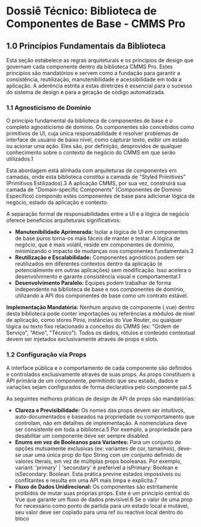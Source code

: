 # Dossiê Técnico: Biblioteca de Componentes de Base - CMMS Pro

## 1.0 Princípios Fundamentais da Biblioteca

Esta seção estabelece as regras arquiteturais e os princípios de design que governam cada componente dentro da biblioteca CMMS Pro. Estes princípios são mandatórios e servem como a fundação para garantir a consistência, reutilização, manutenibilidade e acessibilidade em toda a aplicação. A aderência estrita a estas diretrizes é essencial para o sucesso do sistema de design e para a geração de código automatizada.

### 1.1 Agnosticismo de Domínio

O princípio fundamental da biblioteca de componentes de base é o completo agnosticismo de domínio. Os componentes são concebidos como primitivos de UI, cuja única responsabilidade é resolver problemas de interface de usuário de baixo nível, como capturar texto, exibir um estado ou acionar uma ação. Eles são, por definição, desprovidos de qualquer conhecimento sobre o contexto de negócio do CMMS em que serão utilizados.1

Esta abordagem está alinhada com arquiteturas de componentes em camadas, onde esta biblioteca constitui a camada de "Styled Primitives" (Primitivos Estilizados).3 A aplicação CMMS, por sua vez, construirá sua camada de "Domain-specific Components" (Componentes de Domínio Específico) compondo estes componentes de base para adicionar lógica de negócio, estado da aplicação e contexto.

A separação formal de responsabilidades entre a UI e a lógica de negócio oferece benefícios arquiteturais significativos:

*   **Manutenibilidade Aprimorada:** Isolar a lógica de UI em componentes de base puros torna-os mais fáceis de manter e testar. A lógica de negócio, que é mais volátil, reside em componentes de domínio, minimizando o impacto de mudanças nos componentes fundamentais.3
*   **Reutilização e Escalabilidade:** Componentes agnósticos podem ser reutilizados em diferentes contextos dentro da aplicação (e potencialmente em outras aplicações) sem modificação. Isso acelera o desenvolvimento e garante consistência visual e comportamental.1
*   **Desenvolvimento Paralelo:** Equipes podem trabalhar de forma independente na biblioteca de base e nos componentes de domínio, utilizando a API dos componentes de base como um contrato estável.

**Implementação Mandatória:** Nenhum arquivo de componente (.vue) dentro desta biblioteca pode conter importações ou referências a módulos de nível de aplicação, como stores Pinia, instâncias do Vue Router, ou qualquer lógica ou texto fixo relacionado a conceitos do CMMS (ex: "Ordem de Serviço", "Ativo", "Técnico"). Todos os dados, rótulos e conteúdo contextual devem ser injetados exclusivamente através de props e slots.

### 1.2 Configuração via Props

A interface pública e o comportamento de cada componente são definidos e controlados exclusivamente através de suas props. As props constituem a API primária de um componente, permitindo que seu estado, dados e variações sejam configurados de forma declarativa pelo componente pai.5

As seguintes melhores práticas de design de API de props são mandatórias:

*   **Clareza e Previsibilidade:** Os nomes das props devem ser intuitivos, auto-documentados e baseados na propriedade ou comportamento que controlam, não em detalhes de implementação. A nomenclatura deve ser consistente em toda a biblioteca.5 Por exemplo, a propriedade para desabilitar um componente deve ser sempre disabled.
*   **Enums em vez de Booleanos para Variantes:** Para um conjunto de opções mutuamente exclusivas (ex: variantes de cor, tamanhos), deve-se usar uma única prop do tipo String com um conjunto definido de valores literais, em vez de múltiplas props booleanas. Por exemplo, variant: 'primary' | 'secondary' é preferível a isPrimary: Boolean e isSecondary: Boolean. Esta prática previne estados impossíveis ou conflitantes e resulta em uma API mais limpa e explícita.7
*   **Fluxo de Dados Unidirecional:** Os componentes são estritamente proibidos de mutar suas próprias props. Este é um princípio central do Vue que garante um fluxo de dados previsível.6 Se o valor de uma prop for necessário como ponto de partida para um estado local e mutável, seu valor deve ser copiado para uma ref ou reactive local dentro do bloco <script setup>. Para transformar o valor de uma prop para exibição, uma computed property deve ser utilizada.
*   **Validação de Props:** Todas as props devem ter tipos explícitos (String, Number, Boolean, Array, Object). Para props que aceitam um conjunto restrito de valores de string, um validator deve ser implementado para reforçar o contrato. Valores default devem ser fornecidos para todas as props não obrigatórias.

A criação de uma API de props rigorosa e bem projetada é fundamental para uma boa experiência do desenvolvedor e essencial para a precisão da IA de geração de código. Ao impor padrões como o uso de enums, o espaço de estados de um componente torna-se explícito e finito, permitindo que a IA mapeie deterministicamente os valores das props para modificadores BEM e atributos ARIA.

### 1.3 Customização via Slots

Enquanto as props configuram o comportamento e os dados de um componente, os slots são o mecanismo designado para a injeção de conteúdo e estrutura customizados. Este padrão permite que os componentes de base permaneçam estruturalmente simples e agnósticos em relação ao seu conteúdo, capacitando os desenvolvedores da aplicação a criar composições complexas e específicas do domínio.8

Os seguintes tipos de slots serão utilizados com propósitos específicos:

*   **Slot Padrão (<slot />):** Reservado para a área de conteúdo principal e mais comum de um componente. Exemplos incluem o texto dentro de um BaseButton ou a mensagem principal de um BaseAlert.
*   **Slots Nomeados (<slot name="..." />):** Utilizados para pontos de extensão específicos e predefinidos no template de um componente. Eles fornecem "ganchos" composicionais sem quebrar o layout principal do componente. Exemplos: header e footer em um BaseCard; icon para injetar um ícone customizado em um BaseButton.9
*   **Slots com Escopo (<slot :data="childData" />):** Este é o padrão arquitetural chave para componentes orientados a dados, como BaseTable e BaseList. O componente de base gerencia a iteração sobre os dados e a lógica de apresentação (ex: ordenação, paginação), mas delega a renderização final de cada item de volta ao componente pai, passando os dados do item através do escopo do slot. Isso permite que o pai injete componentes de domínio e renderize os dados de uma maneira específica ao contexto da aplicação.8

A combinação estratégica de slots nomeados e com escopo é o que permite que componentes complexos, como BaseTable, permaneçam verdadeiramente agnósticos. A responsabilidade do BaseTable termina na renderização da estrutura da tabela e no gerenciamento dos dados; a responsabilidade de renderizar o conteúdo de cada célula (<td>) é totalmente delegada ao consumidor.

### 1.4 Estilização com Design Tokens e BEM

A estilização dos componentes é completamente desacoplada de sua lógica e estrutura. Os componentes são responsáveis apenas por renderizar a estrutura DOM correta e aplicar classes CSS semânticas. Todas as propriedades visuais (cores, espaçamentos, tipografia, etc.) são controladas externamente através de Variáveis CSS, também conhecidas como Design Tokens.11

*   **Variáveis CSS (Design Tokens):** Cada valor de propriedade CSS que pertence ao tema visual (color, background-color, font-size, padding, border-radius, etc.) DEVE ser definido usando uma variável CSS com um nome semântico (ex: background-color: var(--color-background-button-primary);). Nenhum valor de estilo "mágico" (ex: #FFFFFF, 16px) é permitido dentro dos estilos escopados do componente.
*   **Metodologia BEM (Block\_\_Element--Modifier):** A convenção de nomenclatura BEM é mandatória para todas as classes CSS. Isso garante uma estrutura de classes plana, de baixa especificidade e livre de conflitos, ideal para um sistema de componentes.11
    *   **Block:** O elemento raiz do componente. A classe deve ser em kebab-case e prefixada com base- (ex: .base-card).
    *   **Element:** Uma parte constituinte de um bloco. A classe é formada pelo nome do bloco, dois underscores e o nome do elemento (ex: .base-card\_\_header).
    *   **Modifier:** Uma variante ou estado de um bloco ou elemento, derivada diretamente de uma prop. A classe é formada pelo nome do bloco ou elemento, dois hifens e o nome do modificador (ex: .base-button--variant-primary, .base-button--disabled).
*   **Estilos Escopados (<style scoped>):** O uso do atributo scoped na tag <style> dos Single File Components (SFCs) do Vue é obrigatório para encapsular os estilos e prevenir vazamentos que poderiam afetar outros componentes.

A sinergia entre BEM e Variáveis CSS cria um sistema de estilização robusto e temático. O BEM fornece os "ganchos" estruturais e semânticos, enquanto as Variáveis CSS funcionam como a API para o tema. Isso significa que a identidade visual completa da aplicação CMMS pode ser alterada fornecendo um conjunto diferente de valores de tokens, sem modificar a biblioteca de componentes.

### 1.5 Acessibilidade (A11y) como Requisito

A acessibilidade não é opcional; é um requisito fundamental para cada componente. Todos os componentes devem ser implementados em conformidade com os padrões relevantes do WAI-ARIA Authoring Practices Guide (APG), garantindo que sejam perceptíveis, operáveis e compreensíveis para todos os usuários, incluindo aqueles que dependem de tecnologias assistivas.14

Os seguintes pontos de verificação são mandatórios:

*   **HTML Semântico:** Utilizar elementos HTML nativos (<button>, <input>, <label>, <nav>) sempre que sua semântica corresponder à função do componente. ARIA deve ser usada para aprimorar a semântica nativa ou para criar widgets não disponíveis em HTML, não para substituí-la.15
*   **Atributos ARIA (Roles, States, and Properties):** A especificação de cada componente definirá explicitamente o padrão ARIA que ele deve seguir. Isso inclui a aplicação dos roles corretos (ex: role="dialog"), estados (ex: aria-expanded, aria-checked, aria-disabled) e propriedades (ex: aria-labelledby, aria-controls, aria-modal).
*   **Nomenclatura Acessível:** Todos os elementos interativos devem ter um nome acessível. Para campos de formulário, isso é alcançado associando um <label> através dos atributos for e id. Para controles não textuais, como botões de ícone, um aria-label deve ser fornecido.
*   **Navegação por Teclado:** Toda a funcionalidade deve ser operável via teclado. Isso inclui a navegação padrão com Tab / Shift+Tab e interações específicas de widgets definidas pelos padrões ARIA, como navegação com setas em BaseRadioGroup e BaseTabs.17
*   **Gerenciamento de Foco:** O gerenciamento de foco deve ser lógico e previsível. Os estados de foco devem ser sempre visualmente aparentes. Componentes modais (BaseModal) devem aprisionar o foco do teclado em seu interior até serem fechados.19 Ao dispensar um componente, o foco deve retornar de forma inteligente ao elemento que o acionou.

Ao vincular formalmente a especificação de cada componente a um padrão WAI-ARIA específico, transformamos um requisito abstrato ("ser acessível") em um conjunto concreto e verificável de regras de implementação, eliminando ambiguidades para a IA geradora de código.

### 1.6 Emissão de Eventos

A comunicação de um componente filho para seu pai deve ocorrer exclusivamente através da emissão de eventos, declarados explicitamente com a macro defineEmits. Isso cria um contrato claro para toda a comunicação de saída.

*   **Convenção de Nomenclatura:** Os nomes dos eventos devem ser declarados em camelCase no array defineEmits (ex: update:modelValue) e escutados usando kebab-case no template do pai (ex: @update:model-value).
*   **Suporte a v-model:** Para fornecer uma interface v-model padrão, que é obrigatória para todos os componentes de entrada de dados, o componente DEVE:
    1.  Aceitar uma prop chamada modelValue.
    2.  Emitir um evento chamado update:modelValue, com o novo valor como payload, sempre que uma interação do usuário deva alterar o estado vinculado.
*   **Payloads de Eventos:** Os payloads devem ser limpos e previsíveis. Em vez de emitir o objeto de evento DOM bruto, o componente deve emitir o valor primitivo ou o objeto de dados relevante (ex: em uma mudança do BaseSelect, emitir o value selecionado, não o evento de clique).

A padronização da implementação do v-model em todos os componentes de formulário é crucial para criar uma biblioteca coesa e intuitiva, que se integra perfeitamente ao ecossistema Vue e simplifica o desenvolvimento de formulários na aplicação.

## 2.0 Inventário Completo de Componentes de Base

Esta seção detalha a especificação técnica completa para cada componente da biblioteca de base, organizada por categoria funcional. Cada especificação serve como um blueprint preciso para a geração de código automatizada.

### 2.1 Categoria: Formulários (Entrada de Dados)

#### Componente: BaseInput.vue

**Descrição:** Um componente de entrada de texto fundamental que encapsula um elemento <input> nativo. É a base para capturar dados de texto, senhas, e-mails, entre outros, de forma controlada e acessível.

**Props:**

| Nome da Prop | Tipo | Padrão | Descrição |
| --- | --- | --- | --- |
| modelValue | String, Number | '' | O valor do campo de entrada. Usado para v-model. |
| type | String | 'text' | O tipo do elemento <input> nativo. Aceita: 'text', 'password', 'email', 'number', 'tel', 'url'. |
| label | String | '' | O texto do rótulo associado ao campo. Essencial para acessibilidade. |
| placeholder | String | '' | Texto de ajuda exibido no campo quando ele está vazio. |
| disabled | Boolean | false | Se true, desabilita o campo para interação. |
| readonly | Boolean | false | Se true, o campo não pode ser editado, mas pode ser focado e seu valor selecionado. |
| status | String | undefined | Define o estado de validação visual. Aceita: 'error', 'warning'. |
| id | String | undefined | ID único para o elemento <input>. Se não fornecido, um ID será gerado automaticamente para associar ao label. |

**Slots:**

| Nome do Slot | Descrição |
| --- | --- |
| prefix | Conteúdo a ser exibido dentro do campo, antes do valor (geralmente um ícone). |
| suffix | Conteúdo a ser exibido dentro do campo, depois do valor (geralmente um ícone). |

**Emits:**

| Nome do Evento | Payload | Descrição |
| --- | --- | --- |
| update:modelValue | String | Number | Emitido a cada alteração no valor do campo para suportar v-model. |
| change | Event | Emitido quando o valor do campo é alterado e o campo perde o foco. |
| blur | FocusEvent | Emitido quando o campo perde o foco. |
| focus | FocusEvent | Emitido quando o campo ganha foco. |

Acessibilidade:

Este componente DEVE seguir o padrão WAI-ARIA para Textbox.20

*   O elemento <label> deve ser associado ao <input> através dos atributos for e id.
*   O atributo aria-required="true" deve ser aplicado se a prop required (a ser adicionada em um contexto de formulário) for verdadeira.
*   O atributo aria-invalid="true" deve ser aplicado quando a prop status for 'error'.
*   O atributo aria-disabled="true" deve ser aplicado quando a prop disabled for true.

**Exemplo de Uso:**

HTML

<BaseInput  
v-model="form.name"  
label="Nome Completo"  
placeholder="Digite seu nome"  
type="text"  
status="error"  
\>  
<template #prefix>  
<IconUser />  
</template>  
</BaseInput>  

#### Componente: BaseTextarea.vue

**Descrição:** Um componente para entrada de texto de múltiplas linhas, encapsulando o elemento <textarea> nativo. Ideal para campos de descrição, comentários ou qualquer texto longo.

**Props:**

| Nome da Prop | Tipo | Padrão | Descrição |
| --- | --- | --- | --- |
| modelValue | String | '' | O valor do campo de texto. Usado para v-model. |
| label | String | '' | O texto do rótulo associado ao campo. |
| placeholder | String | '' | Texto de ajuda exibido no campo quando ele está vazio. |
| disabled | Boolean | false | Se true, desabilita o campo para interação. |
| readonly | Boolean | false | Se true, o campo não pode ser editado. |
| status | String | undefined | Define o estado de validação visual. Aceita: 'error', 'warning'. |
| rows | Number | 3 | O número de linhas visíveis do campo de texto. |
| autoResize | Boolean | false | Se true, o campo de texto se ajustará verticalmente ao conteúdo. |
| id | String | undefined | ID único para o elemento <textarea>. Se não fornecido, um ID será gerado. |

**Slots:**

| Nome do Slot | Descrição |
| --- | --- |
| (nenhum) | Este componente não possui slots customizáveis. |

**Emits:**

| Nome do Evento | Payload | Descrição |
| --- | --- | --- |
| update:modelValue | String | Emitido a cada alteração no valor do campo para suportar v-model. |

Acessibilidade:

Semelhante ao BaseInput, mas com a adição obrigatória do atributo aria-multiline="true" no elemento <textarea>.20

*   O elemento <label> deve ser associado ao <textarea> através dos atributos for e id.
*   aria-invalid="true" deve ser aplicado quando status for 'error'.
*   aria-disabled="true" deve ser aplicado quando disabled for true.

**Exemplo de Uso:**

HTML

<BaseTextarea  
v-model="form.description"  
label="Descrição da Tarefa"  
placeholder="Detalhe os passos necessários..."  
:rows="5"  
auto-resize  
/>  

#### Componente: BaseSelect.vue

**Descrição:** Um componente de seleção que permite ao usuário escolher uma ou mais opções de uma lista. Encapsula a complexidade de um dropdown customizado, garantindo acessibilidade e uma API simples.

**Props:**

| Nome da Prop | Tipo | Padrão | Descrição |
| --- | --- | --- | --- |
| modelValue | String, Number, Array | undefined | O valor(es) selecionado(s). Usado para v-model. O tipo depende do modo. |
| options | Array | `` | Array de objetos para popular as opções. Cada objeto deve ter label (String) e value (String | Number), e opcionalmente disabled (Boolean). |
| label | String | '' | O texto do rótulo associado ao seletor. |
| placeholder | String | 'Selecione uma opção' | Texto exibido quando nenhum valor está selecionado. |
| disabled | Boolean | false | Se true, desabilita o seletor. |
| mode | String | 'single' | Modo de seleção. Aceita: 'single', 'multiple'. |
| loading | Boolean | false | Se true, exibe um indicador de carregamento, útil para buscas assíncronas. |
| id | String | undefined | ID único para o componente. Se não fornecido, um ID será gerado. |

**Slots:**

| Nome do Slot | Descrição |
| --- | --- |
| option | Slot com escopo para customizar a renderização de cada item da lista. Recebe { option, index } como propriedades. |

**Emits:**

| Nome do Evento | Payload | Descrição |
| --- | --- | --- |
| update:modelValue | String | Number | Array | Emitido quando o valor selecionado muda, para suportar v-model. |

Acessibilidade:

Este componente DEVE seguir o padrão WAI-ARIA Combobox.22

*   O elemento gatilho deve ter role="combobox", aria-haspopup="listbox" e aria-expanded (dinâmico).
*   A lista de opções deve ter role="listbox".
*   Cada opção deve ter role="option" e aria-selected (dinâmico).
*   Deve haver uma associação entre o gatilho e a lista via aria-controls.
*   A navegação por teclado (setas para cima/baixo, Enter para selecionar, Esc para fechar) é mandatória.

**Exemplo de Uso:**

HTML

<BaseSelect  
v-model="form.technicianId"  
label="Técnico Responsável"  
:options=""  
placeholder="Atribuir a..."  
/>  

#### Componente: BaseCheckbox.vue

**Descrição:** Um controle que permite ao usuário selecionar um ou mais itens. Pode representar um valor booleano ou um item dentro de um grupo de seleções.

**Props:**

| Nome da Prop | Tipo | Padrão | Descrição |
| --- | --- | --- | --- |
| modelValue | Boolean, Array | false | O estado do checkbox. Usado com v-model. Se usado em grupo, o modelValue deve ser um Array. |
| label | String | '' | O texto do rótulo exibido ao lado do checkbox. |
| value | String, Number | undefined | O valor associado a este checkbox, necessário quando usado em um grupo. |
| disabled | Boolean | false | Se true, desabilita o checkbox. |
| indeterminate | Boolean | false | Define o estado visual como indeterminado (nem marcado, nem desmarcado). O modelValue não é afetado. |
| id | String | undefined | ID único para o elemento <input>. Se não fornecido, um ID será gerado. |

**Slots:**

| Nome do Slot | Descrição |
| --- | --- |
| default | Permite injetar conteúdo complexo no lugar do label da prop. |

**Emits:**

| Nome do Evento | Payload | Descrição |
| --- | --- | --- |
| update:modelValue | Boolean | Array | Emitido quando o estado do checkbox muda, para suportar v-model. |

Acessibilidade:

Este componente DEVE seguir o padrão WAI-ARIA Checkbox.24

*   O elemento interativo deve ter role="checkbox".
*   O estado deve ser comunicado via aria-checked. Para o estado indeterminado, aria-checked="mixed" deve ser usado.
*   O rótulo deve ser associado ao controle.
*   A tecla Espaço deve alternar o estado de seleção.

**Exemplo de Uso:**

HTML

<BaseCheckbox v-model="form.notifications" label="Receber notificações por e-mail" />  
  
<BaseCheckbox :indeterminate="isIndeterminate" v-model="checkAll" label="Selecionar Todos" />  

#### Componente: BaseRadioGroup.vue

**Descrição:** Um componente para agrupar múltiplos botões de rádio, permitindo que o usuário selecione apenas uma opção de um conjunto.

**Props:**

| Nome da Prop | Tipo | Padrão | Descrição |
| --- | --- | --- | --- |
| modelValue | String, Number | undefined | O valor da opção selecionada. Usado com v-model. |
| options | Array | `` | Array de objetos para gerar os botões de rádio. Cada objeto deve ter label e value. |
| label | String | '' | Um rótulo para todo o grupo de rádio, importante para acessibilidade. |
| name | String | (gerado) | O atributo name compartilhado por todos os inputs de rádio no grupo. |
| disabled | Boolean | false | Se true, desabilita todos os botões de rádio no grupo. |
| orientation | String | 'vertical' | A orientação do layout do grupo. Aceita: 'vertical', 'horizontal'. |

**Slots:**

| Nome do Slot | Descrição |
| --- | --- |
| default | Permite a inserção manual de componentes BaseRadio individuais em vez de usar a prop options. |

**Emits:**

| Nome do Evento | Payload | Descrição |
| --- | --- | --- |
| update:modelValue | String | Number | Emitido quando a seleção muda, para suportar v-model. |

Acessibilidade:

Este componente DEVE seguir o padrão WAI-ARIA Radio Group.17

*   O elemento container do grupo deve ter role="radiogroup".
*   O grupo deve ter um rótulo acessível via aria-labelledby, referenciando o elemento que contém a prop label.
*   Cada opção de rádio deve ter role="radio".
*   A navegação entre as opções com as teclas de seta (cima/baixo, esquerda/direita) é mandatória e deve atualizar a seleção.

**Exemplo de Uso:**

HTML

<BaseRadioGroup  
v-model="form.priority"  
label="Prioridade"  
:options=""  
orientation="horizontal"  
/>  

#### Componente: BaseButton.vue

**Descrição:** Um componente de botão para acionar ações. Oferece múltiplas variantes visuais e estados, mantendo a consistência em toda a aplicação.

**Props:**

| Nome da Prop | Tipo | Padrão | Descrição |
| --- | --- | --- | --- |
| variant | String | 'secondary' | Define o estilo visual e semântico. Aceita: 'primary', 'secondary', 'danger', 'text', 'link'. |
| size | String | 'medium' | Define o tamanho do botão. Aceita: 'small', 'medium', 'large'. |
| shape | String | 'default' | Define a forma do botão. Aceita: 'default' (retangular), 'round' (bordas arredondadas), 'circle' (para botões de ícone). |
| disabled | Boolean | false | Se true, desabilita o botão. |
| loading | Boolean | false | Se true, exibe um ícone de carregamento e desabilita o botão. |
| htmlType | String | 'button' | O atributo type do elemento <button> nativo. Aceita: 'button', 'submit', 'reset'. |

**Slots:**

| Nome do Slot | Descrição |
| --- | --- |
| default | O conteúdo principal do botão, geralmente o texto do rótulo. |
| icon | Um slot opcional para adicionar um ícone ao lado do texto. |

**Emits:**

| Nome do Evento | Payload | Descrição |
| --- | --- | --- |
| click | MouseEvent | Emitido quando o botão é clicado. |

Acessibilidade:

Este componente DEVE seguir o padrão WAI-ARIA Button.27

*   Deve renderizar um elemento <button> nativo.
*   Quando disabled for true, o atributo disabled nativo e aria-disabled="true" devem ser aplicados.
*   Se for um botão de ícone sem texto, um aria-label deve ser fornecido programaticamente para descrever a ação.
*   Para botões de alternância (toggle), o atributo aria-pressed deve ser gerenciado.

**Exemplo de Uso:**

HTML

<BaseButton variant="primary" size="large" @click="saveWorkOrder">  
Salvar Ordem de Serviço  
</BaseButton>  
  
<BaseButton variant="danger" shape="circle" :loading="isDeleting" aria-label="Excluir item">  
<template #icon>  
<IconTrash />  
</template>  
</BaseButton>  

#### Componente: BaseFileUpload.vue

**Descrição:** Um componente para lidar com a seleção de arquivos pelo usuário, seja por clique ou arrastando e soltando. Este componente gerencia a lista de arquivos selecionados, mas não realiza o upload.

**Props:**

| Nome da Prop | Tipo | Padrão | Descrição |
| --- | --- | --- | --- |
| fileList | Array | `` | Uma lista de objetos de arquivo para exibição (controlado). |
| accept | String | '' | String que define os tipos de arquivo que o controle pode aceitar (ex: 'image/png, image/jpeg'). |
| multiple | Boolean | false | Se true, permite a seleção de múltiplos arquivos. |
| disabled | Boolean | false | Se true, desabilita a funcionalidade de upload. |

**Slots:**

| Nome do Slot | Descrição |
| --- | --- |
| default | O conteúdo que serve como gatilho para a seleção de arquivos (ex: um botão ou uma área de dropzone). |

**Emits:**

| Nome do Evento | Payload | Descrição |
| --- | --- | --- |
| update:fileList | Array | Emitido quando a lista de arquivos é alterada (arquivos adicionados ou removidos). |

**Acessibilidade:**

*   O componente deve conter um <input type="file"> oculto.
*   O elemento no slot default deve acionar o clique no input de arquivo.
*   Se o gatilho for um botão, ele deve ser um <button> real.
*   A área de dropzone deve fornecer feedback visual e textual claro.

**Exemplo de Uso:**

HTML

<BaseFileUpload v-model:fileList="attachments" multiple accept="application/pdf">  
<div class="dropzone">  
<p>Arraste e solte os arquivos aqui, ou clique para selecionar.</p>  
</div>  
</BaseFileUpload>  

### 2.2 Categoria: Feedback e Exibição

#### Componente: BaseBadge.vue

**Descrição:** Um pequeno contador ou ponto, geralmente posicionado no canto de outro elemento, para notificar o usuário sobre algo (ex: número de mensagens não lidas).

**Props:**

| Nome da Prop | Tipo | Padrão | Descrição |
| --- | --- | --- | --- |
| count | Number | 0 | O número a ser exibido no badge. |
| showZero | Boolean | false | Se true, exibe o badge mesmo quando count é 0. |
| dot | Boolean | false | Se true, exibe um pequeno ponto em vez de um número. |
| overflowCount | Number | 99 | O número máximo a ser exibido. Acima disso, mostrará overflowCount+. |
| status | String | undefined | Transforma o badge em um ponto de status. Aceita: 'success', 'processing', 'default', 'error', 'warning'. |
| color | String | undefined | Define uma cor customizada para o badge (usando um token de cor CSS). |
| offset | Array | `` | Deslocamento do badge em [x, y] pixels em relação à sua posição padrão. |

**Slots:**

| Nome do Slot | Descrição |
| --- | --- |
| default | O elemento ao qual o badge será anexado. |

**Emits:**

| Nome do Evento | Payload | Descrição |
| --- | --- | --- |
| (nenhum) | void | Este componente não emite eventos. |

**Acessibilidade:**

*   O conteúdo do badge (o número ou status) deve ser acessível para leitores de tela. Se o badge estiver descrevendo o estado de um controle (ex: "3 notificações não lidas"), o controle deve ter um nome acessível que inclua essa informação, possivelmente via aria-describedby.

**Exemplo de Uso:**

HTML

<BaseBadge :count="unreadMessages" :overflow-count="9">  
<BaseAvatar shape="square" />  
</BaseBadge>  
  
<BaseBadge status="success" /> Disponível  

#### Componente: BaseAlert.vue

**Descrição:** Um componente para exibir mensagens de feedback importantes e contextuais para o usuário, como sucesso, erro, aviso ou informação.

**Props:**

| Nome da Prop | Tipo | Padrão | Descrição |
| --- | --- | --- | --- |
| variant | String | 'info' | Define o estilo visual e semântico. Aceita: 'info', 'success', 'warning', 'danger'. |
| title | String | '' | Título opcional em negrito exibido acima da mensagem. |
| dismissible | Boolean | false | Se true, exibe um botão 'X' para fechar o alerta. |
| showIcon | Boolean | false | Se true, exibe um ícone padrão correspondente à variante. |

**Slots:**

| Nome do Slot | Descrição |
| --- | --- |
| default | O conteúdo principal (texto) do alerta. |
| icon | Um slot opcional para substituir o ícone padrão por um customizado. |

**Emits:**

| Nome do Evento | Payload | Descrição |
| --- | --- | --- |
| dismiss | void | Emitido quando o usuário clica no botão de fechar (se dismissible for true). |

Acessibilidade:

Este componente DEVE seguir o padrão WAI-ARIA Alert.28

*   O elemento raiz deve ter role="alert". Isso fará com que os leitores de tela anunciem o conteúdo do alerta assim que ele aparecer, sem mover o foco.
*   O botão de fechar deve ser um <button> com um aria-label claro, como "Fechar alerta".

**Exemplo de Uso:**

HTML

<BaseAlert variant="success" title="Sucesso!" dismissible @dismiss="handleClose">  
Sua Ordem de Serviço foi criada com sucesso.  
</BaseAlert>  

#### Componente: BaseSpinner.vue

**Descrição:** Um indicador animado usado para informar ao usuário que uma operação está em andamento.

**Props:**

| Nome da Prop | Tipo | Padrão | Descrição |
| --- | --- | --- | --- |
| size | String | 'medium' | Define o tamanho do spinner. Aceita: 'small', 'medium', 'large'. |
| label | String | 'Carregando...' | Texto acessível para leitores de tela. Não é visível. |

**Slots:**

| Nome do Slot | Descrição |
| --- | --- |
| (nenhum) | Este componente não possui slots. |

**Emits:**

| Nome do Evento | Payload | Descrição |
| --- | --- | --- |
| (nenhum) | void | Este componente não emite eventos. |

**Acessibilidade:**

*   O elemento raiz deve ter role="status" para indicar que é uma região viva que informa o status de uma tarefa.
*   Deve conter um elemento visualmente oculto com o texto da prop label para que os leitores de tela possam anunciar o propósito do spinner.

**Exemplo de Uso:**

HTML

<div v-if="isLoading">  
<BaseSpinner size="large" label="Carregando dados da ordem de serviço..." />  
</div>  

#### Componente: BaseTooltip.vue

**Descrição:** Um pequeno pop-up que exibe informações quando o usuário passa o mouse ou foca em um elemento.

**Props:**

| Nome da Prop | Tipo | Padrão | Descrição |
| --- | --- | --- | --- |
| content | String | '' | O texto a ser exibido dentro do tooltip. |
| placement | String | 'top' | A posição do tooltip em relação ao elemento gatilho. Aceita: 'top', 'bottom', 'left', 'right'. |
| trigger | String | 'hover' | A ação que aciona o tooltip. Aceita: 'hover', 'focus', 'click'. |

**Slots:**

| Nome do Slot | Descrição |
| --- | --- |
| default | O elemento que, ao ser interagido, acionará o tooltip. |
| content | Permite injetar conteúdo HTML complexo no tooltip, em vez de usar a prop content. |

**Emits:**

| Nome do Evento | Payload | Descrição |
| --- | --- | --- |
| (nenhum) | void | Este componente não emite eventos. |

Acessibilidade:

Este componente DEVE seguir o padrão WAI-ARIA Tooltip.30

*   O elemento tooltip deve ter role="tooltip" e ser oculto por padrão.
*   O elemento gatilho deve ter aria-describedby apontando para o ID do elemento tooltip.
*   O tooltip não deve ser focável. A interação por teclado ocorre focando o elemento gatilho.

**Exemplo de Uso:**

HTML

<BaseTooltip content="Excluir Ordem de Serviço">  
<BaseButton variant="danger" shape="circle" aria-label="Excluir">  
<template #icon><IconTrash /></template>  
</BaseButton>  
</BaseTooltip>  

#### Componente: BaseAvatar.vue

**Descrição:** Usado para representar um usuário ou objeto, suportando imagens, ícones ou iniciais de texto.

**Props:**

| Nome da Prop | Tipo | Padrão | Descrição |
| --- | --- | --- | --- |
| src | String | '' | O URL da imagem a ser exibida. |
| alt | String | '' | Texto alternativo para a imagem, essencial para acessibilidade. |
| shape | String | 'circle' | A forma do avatar. Aceita: 'circle', 'square'. |
| size | String | 'medium' | O tamanho do avatar. Aceita: 'small', 'medium', 'large'. |
| name | String | '' | Nome do usuário. Usado para gerar iniciais como fallback se src falhar ou não for fornecido. |

**Slots:**

| Nome do Slot | Descrição |
| --- | --- |
| default | Permite customizar o conteúdo de fallback (ex: iniciais). |
| icon | Permite fornecer um ícone como conteúdo do avatar. |

**Emits:**

| Nome do Evento | Payload | Descrição |
| --- | --- | --- |
| (nenhum) | void | Este componente não emite eventos. |

**Acessibilidade:**

*   Se src for fornecido, o elemento <img> deve ter um alt text significativo. Se o avatar for puramente decorativo, alt="". Se representar um usuário, alt deve ser o nome do usuário.
*   Se for um avatar de texto (iniciais), o conteúdo textual deve ser envolvido por um aria-label no elemento raiz com o nome completo para fornecer contexto.

**Exemplo de Uso:**

HTML

<BaseAvatar src="/path/to/user.jpg" alt="Foto de João Silva" size="large" />  
  
<BaseAvatar name="Carlos Pereira" size="small" />  

#### Componente: BaseProgress.vue

**Descrição:** Exibe o progresso de uma operação, seja em formato de linha ou círculo.

**Props:**

| Nome da Prop | Tipo | Padrão | Descrição |
| --- | --- | --- | --- |
| percent | Number | 0 | A porcentagem de conclusão (0 a 100). |
| type | String | 'line' | O tipo de barra de progresso. Aceita: 'line', 'circle'. |
| status | String | 'normal' | O estado da barra de progresso. Aceita: 'normal', 'success', 'exception'. |
| showInfo | Boolean | true | Se true, exibe o texto com a porcentagem. |
| strokeColor | String | undefined | Cor customizada para a barra de progresso (usar um token CSS). |

**Slots:**

| Nome do Slot | Descrição |
| --- | --- |
| default | Permite customizar o texto exibido dentro ou ao lado da barra de progresso. Recebe { percent } no escopo. |

**Emits:**

| Nome do Evento | Payload | Descrição |
| --- | --- | --- |
| (nenhum) | void | Este componente não emite eventos. |

Acessibilidade:

Este componente DEVE seguir o padrão WAI-ARIA Progressbar.32

*   O elemento raiz deve ter role="progressbar".
*   Deve ter os atributos aria-valuenow (valor atual), aria-valuemin="0" e aria-valuemax="100".
*   Deve ter um rótulo acessível via aria-label ou aria-labelledby.

**Exemplo de Uso:**

HTML

<BaseProgress :percent="75" />  
  
<BaseProgress type="circle" :percent="50" status="exception" />  

### 2.3 Categoria: Layout e Estrutura

#### Componente: BaseCard.vue

**Descrição:** Um container de conteúdo flexível com seções opcionais para cabeçalho, rodapé e ações. Usado para agrupar informações relacionadas em um bloco visualmente distinto.

**Props:**

| Nome da Prop | Tipo | Padrão | Descrição |
| --- | --- | --- | --- |
| title | String | '' | O título exibido no cabeçalho do card. |
| bordered | Boolean | true | Se true, exibe uma borda ao redor do card. |
| hoverable | Boolean | false | Se true, aplica um efeito de elevação ao passar o mouse. |

**Slots:**

| Nome do Slot | Descrição |
| --- | --- |
| default | O conteúdo principal (corpo) do card. |
| cover | Uma área para exibir uma imagem ou mídia na parte superior do card. |
| extra | Conteúdo a ser exibido no canto superior direito do cabeçalho (ex: um botão ou link). |
| actions | Uma área no rodapé do card para exibir uma lista de ações. |

**Emits:**

| Nome do Evento | Payload | Descrição |
| --- | --- | --- |
| (nenhum) | void | Este componente não emite eventos. |

**Acessibilidade:**

*   O card em si é um container de layout, geralmente com role="region" se tiver um título (aria-labelledby apontando para o título) para criar um marco de navegação.
*   Todos os elementos interativos dentro do card (nos slots extra ou actions) devem seguir suas próprias diretrizes de acessibilidade.

**Exemplo de Uso:**

HTML

<BaseCard title="Ordem de Serviço #12345" hoverable>  
<template #extra><a href="#">Detalhes</a></template>  
  
<p>Status: Em Andamento</p>  
<p>Técnico: João Silva</p>  
  
<template #actions>  
<BaseButton variant="text">Editar</BaseButton>  
<BaseButton variant="text">Concluir</BaseButton>  
</template>  
</BaseCard>  

#### Componente: BaseModal.vue

**Descrição:** Uma janela de diálogo que aparece sobre o conteúdo da página, desabilitando a interação com o restante da interface até que seja dispensada.

**Props:**

| Nome da Prop | Tipo | Padrão | Descrição |
| --- | --- | --- | --- |
| open | Boolean | false | Controla a visibilidade do modal. Use com v-model:open. |
| title | String | '' | O título exibido no cabeçalho do modal. |
| closable | Boolean | true | Se true, exibe um botão 'X' para fechar o modal. |
| maskClosable | Boolean | true | Se true, permite fechar o modal clicando na máscara de fundo. |
| footer | null | (padrão) | Se null, o rodapé padrão com botões OK/Cancelar não será renderizado. |

**Slots:**

| Nome do Slot | Descrição |
| --- | --- |
| default | O conteúdo principal (corpo) do modal. |
| header | Permite customizar completamente o cabeçalho, substituindo a prop title. |
| footer | Permite customizar completamente o rodapé, substituindo os botões padrão. |

**Emits:**

| Nome do Evento | Payload | Descrição |
| --- | --- | --- |
| update:open | Boolean | Emitido para atualizar o estado de visibilidade, suportando v-model:open. |
| ok | void | Emitido quando o botão 'OK' padrão é clicado. |
| cancel | void | Emitido quando o modal é fechado (via botão 'Cancelar', 'X', tecla Esc ou clique na máscara). |

Acessibilidade:

Este componente DEVE seguir o padrão WAI-ARIA Dialog (Modal).19

*   O elemento raiz do modal deve ter role="dialog" e aria-modal="true".
*   O modal deve ter um nome acessível via aria-labelledby, referenciando o ID do elemento do título.
*   O foco do teclado DEVE ser aprisionado dentro do modal enquanto ele estiver aberto.
*   A tecla Escape DEVE fechar o modal.
*   Ao fechar, o foco DEVE retornar ao elemento que abriu o modal.

**Exemplo de Uso:**

HTML

<BaseButton @click="isModalOpen = true">Abrir Modal</BaseButton>  
  
<BaseModal v-model:open="isModalOpen" title="Confirmar Ação" @ok="confirmAction">  
<p>Você tem certeza que deseja excluir este item?</p>  
  
<template #footer>  
<BaseButton @click="isModalOpen = false">Cancelar</BaseButton>  
<BaseButton variant="danger" @click="confirmAction">Sim, Excluir</BaseButton>  
</template>  
</BaseModal>  

#### Componente: BaseAccordion.vue

**Descrição:** Um componente que organiza o conteúdo em painéis expansíveis/recolhíveis verticalmente. Pode operar em modo padrão (múltiplos painéis abertos) ou modo acordeão (apenas um painel aberto por vez).

**Props:**

| Nome da Prop | Tipo | Padrão | Descrição |
| --- | --- | --- | --- |
| accordion | Boolean | false | Se true, apenas um painel pode ser expandido por vez. |
| defaultActiveKey | String, Array | `` | A(s) chave(s) do(s) painel(s) que devem estar abertos inicialmente. |

**Slots:**

| Nome do Slot | Descrição |
| --- | --- |
| default | Onde os componentes BaseAccordionItem devem ser inseridos. |

**Emits:**

| Nome do Evento | Payload | Descrição |
| --- | --- | --- |
| change | String | Array | Emitido quando o painel ativo muda. O payload é a chave (ou array de chaves) do(s) painel(s) aberto(s). |

Acessibilidade:

Este componente DEVE seguir o padrão WAI-ARIA Accordion.35

*   Cada cabeçalho de item deve ser um <button> dentro de um elemento de título (<h3>, <h4>, etc.).
*   O botão do cabeçalho deve ter aria-expanded (dinâmico) e aria-controls apontando para o ID do painel de conteúdo.
*   O painel de conteúdo deve ter role="region" e aria-labelledby apontando para o ID do botão do cabeçalho.
*   A navegação por teclado entre os cabeçalhos com as setas Cima/Baixo é recomendada.

**Exemplo de Uso:**

HTML

<BaseAccordion accordion>  
<BaseAccordionItem key="1" title="Passo 1: Inspeção Inicial">  
<p>Conteúdo da inspeção inicial...</p>  
</BaseAccordionItem>  
<BaseAccordionItem key="2" title="Passo 2: Manutenção Preventiva">  
<p>Conteúdo da manutenção preventiva...</p>  
</BaseAccordionItem>  
</BaseAccordion>  

_(Nota: A especificação para BaseAccordionItem seria análoga, com props key e title e um slot default para o conteúdo.)_

#### Componente: BaseDivider.vue

**Descrição:** Uma linha horizontal ou vertical usada para separar conteúdo visualmente.

**Props:**

| Nome da Prop | Tipo | Padrão | Descrição |
| --- | --- | --- | --- |
| type | String | 'horizontal' | A direção do divisor. Aceita: 'horizontal', 'vertical'. |
| orientation | String | 'center' | A posição do texto dentro do divisor horizontal. Aceita: 'left', 'center', 'right'. |
| dashed | Boolean | false | Se true, a linha do divisor será tracejada. |
| plain | Boolean | true | Se true, o texto do divisor não terá estilo de título. |

**Slots:**

| Nome do Slot | Descrição |
| --- | --- |
| default | O texto a ser exibido no meio do divisor horizontal. |

**Emits:**

| Nome do Evento | Payload | Descrição |
| --- | --- | --- |
| (nenhum) | void | Este componente não emite eventos. |

**Acessibilidade:**

*   O elemento raiz deve ter role="separator" para comunicar sua função a tecnologias assistivas.37 Se for puramente decorativo, role="presentation" pode ser usado.

**Exemplo de Uso:**

HTML

<p>Conteúdo acima</p>  
<BaseDivider>OU</BaseDivider>  
<p>Conteúdo abaixo</p>  
  
<span>Opção 1</span>  
<BaseDivider type="vertical" />  
<span>Opção 2</span>  

### 2.4 Categoria: Navegação

#### Componente: BaseTabs.vue

**Descrição:** Um componente que permite a navegação entre diferentes seções de conteúdo (painéis) em um mesmo espaço de tela.

**Props:**

| Nome da Prop | Tipo | Padrão | Descrição |
| --- | --- | --- | --- |
| activeKey | String | (primeiro item) | A chave do painel de aba atualmente ativo. Use com v-model:activeKey. |
| items | Array | `` | Array de objetos para definir as abas. Cada objeto deve ter key, label e content (ou usar slots). |
| tabPosition | String | 'top' | A posição das abas. Aceita: 'top', 'bottom', 'left', 'right'. |

**Slots:**

| Nome do Slot | Descrição |
| --- | --- |
| tab-{key} | Slot nomeado dinamicamente para customizar o rótulo de uma aba específica. |
| panel-{key} | Slot nomeado dinamicamente para o conteúdo de um painel de aba específico. |

**Emits:**

| Nome do Evento | Payload | Descrição |
| --- | --- | --- |
| update:activeKey | String | Emitido quando a aba ativa muda, para suportar v-model:activeKey. |

Acessibilidade:

Este componente DEVE seguir o padrão WAI-ARIA Tabs.18

*   O container das abas deve ter role="tablist".
*   Cada aba (botão) deve ter role="tab", aria-selected (dinâmico) e aria-controls apontando para o ID do seu painel.
*   Cada painel de conteúdo deve ter role="tabpanel" e aria-labelledby apontando para o ID da sua aba.
*   A navegação entre as abas com as teclas de seta Esquerda/Direita é mandatória.

**Exemplo de Uso:**

HTML

<BaseTabs  
v-model:activeKey="currentTab"  
:items=""  
\>  
<template #panel-details>  
<p>Conteúdo do painel de detalhes...</p>  
</template>  
<template #panel-history>  
<p>Conteúdo do painel de histórico...</p>  
</template>  
</BaseTabs>  

#### Componente: BaseBreadcrumbs.vue

**Descrição:** Exibe a localização atual do usuário dentro da hierarquia de navegação do site, permitindo o retorno a níveis superiores.

**Props:**

| Nome da Prop | Tipo | Padrão | Descrição |
| --- | --- | --- | --- |
| items | Array | `` | Array de objetos para os links do breadcrumb. Cada objeto deve ter title (String) e opcionalmente href (String). |
| separator | String | '/' | O caractere ou string a ser usado como separador entre os itens. |

**Slots:**

| Nome do Slot | Descrição |
| --- | --- |
| separator | Permite substituir o separador padrão por um ícone ou outro elemento. |
| item | Slot com escopo para customizar a renderização de cada item. Recebe { item, index }. |

**Emits:**

| Nome do Evento | Payload | Descrição |
| --- | --- | --- |
| (nenhum) | void | Este componente não emite eventos. |

**Acessibilidade:**

*   O componente deve ser envolvido por um elemento <nav> com aria-label="breadcrumb".39
*   A estrutura interna deve ser uma lista ordenada (<ol>).
*   Cada item deve ser um <li>.
*   O item da página atual não deve ser um link e deve ter o atributo aria-current="page".39

**Exemplo de Uso:**

HTML

<BaseBreadcrumbs  
:items=""  
/>  

#### Componente: BasePagination.vue

**Descrição:** Um conjunto de controles para navegar entre páginas de uma lista de itens.

**Props:**

| Nome da Prop | Tipo | Padrão | Descrição |
| --- | --- | --- | --- |
| current | Number | 1 | A página atual. Use com v-model:current. |
| total | Number | 0 | O número total de itens. |
| pageSize | Number | 10 | O número de itens por página. |
| showQuickJumper | Boolean | false | Se true, exibe um campo para pular diretamente para uma página. |
| showSizeChanger | Boolean | false | Se true, exibe um seletor para alterar o pageSize. |
| disabled | Boolean | false | Se true, desabilita todos os controles de paginação. |

**Slots:**

| Nome do Slot | Descrição |
| --- | --- |
| (nenhum) | Este componente não possui slots customizáveis. |

**Emits:**

| Nome do Evento | Payload | Descrição |
| --- | --- | --- |
| update:current | Number | Emitido quando a página atual muda, para suportar v-model:current. |
| change | { page: Number, pageSize: Number } | Emitido quando a página ou o tamanho da página muda. |

**Acessibilidade:**

*   O componente deve ser envolvido por um elemento <nav> com aria-label="pagination".
*   O botão da página atual deve ter aria-current="page".
*   Os botões "anterior" e "próximo" devem ter rótulos acessíveis claros (ex: aria-label="Ir para a página anterior").

**Exemplo de Uso:**

HTML

<BasePagination  
v-model:current="currentPage"  
:total="500"  
:page-size="20"  
show-quick-jumper  
/>  

### 2.5 Categoria: Exibição de Dados

#### Componente: BaseTable.vue

**Descrição:** Um componente para exibir dados estruturados em linhas e colunas. É altamente customizável através de slots para se manter agnóstico ao domínio.

**Props:**

| Nome da Prop | Tipo | Padrão | Descrição |
| --- | --- | --- | --- |
| items | Array | `` | O array de objetos de dados a serem exibidos na tabela. |
| columns | Array | `` | Array de objetos de configuração para as colunas. Cada objeto deve ter key (String, correspondendo à chave no objeto de item) e title (String). Pode incluir sortable (Boolean). |
| rowKey | String | 'id' | A chave única em cada objeto de item para ser usada como a key do Vue. |
| loading | Boolean | false | Se true, exibe um estado de carregamento sobre a tabela. |
| pagination | Object, Boolean | false | Objeto de configuração para o BasePagination ou false para desabilitar. |

**Slots:**

| Nome do Slot | Descrição |
| --- | --- |
| headerCell-{key} | Slot com escopo para customizar a renderização do cabeçalho de uma coluna específica. Recebe { column }. |
| cell-{key} | Slot com escopo para customizar a renderização de uma célula para uma coluna específica. Recebe { item, value, index }. Essencial para a customização. |
| empty | Conteúdo a ser exibido quando a tabela não tiver dados (items está vazio). |
| footer | Conteúdo a ser exibido no rodapé da tabela. |

**Emits:**

| Nome do Evento | Payload | Descrição |
| --- | --- | --- |
| sort | { key: String, order: 'ascend' | 'descend' } | Emitido quando o usuário clica em um cabeçalho de coluna classificável. |

Acessibilidade:

Este componente DEVE seguir o padrão WAI-ARIA Grid se contiver elementos interativos, ou o padrão Table para dados estáticos.40

*   Deve renderizar uma estrutura <table>, <thead>, <tbody>, <tr>, <th>, <td>.
*   Os cabeçalhos de coluna (<th>) devem ter o atributo scope="col".
*   Se a primeira coluna for um cabeçalho de linha, ela deve ter scope="row".
*   Para colunas classificáveis, o <th> deve ter o atributo aria-sort ('ascending', 'descending', ou 'none').

**Exemplo de Uso:**

HTML

<BaseTable  
:items="workOrders"  
:columns=""  
row-key="id"  
:loading="isLoading"  
\>  
<template #cell-status="{ value }">  
<BaseBadge :status="getStatusVariant(value)" /> {{ value }}  
</template>  
  
<template #cell-actions="{ item }">  
<BaseButton size="small">Editar</BaseButton>  
</template>  
</BaseTable>  

#### Componente: BaseList.vue

**Descrição:** Um componente versátil para exibir uma lista de itens. Mais flexível que uma tabela, ideal para conteúdo que não se encaixa em uma grade rígida.

**Props:**

| Nome da Prop | Tipo | Padrão | Descrição |
| --- | --- | --- | --- |
| dataSource | Array | `` | O array de dados para a lista. |
| bordered | Boolean | false | Se true, exibe uma borda ao redor da lista e divisores entre os itens. |
| loading | Boolean | false | Se true, exibe um estado de carregamento. |
| size | String | 'medium' | O tamanho da lista, afetando o espaçamento. Aceita: 'small', 'medium', 'large'. |
| itemLayout | String | 'horizontal' | O layout dos itens. Aceita: 'horizontal', 'vertical'. |

**Slots:**

| Nome do Slot | Descrição |
| --- | --- |
| header | Conteúdo a ser exibido no topo da lista. |
| footer | Conteúdo a ser exibido na parte inferior da lista. |
| renderItem | Slot com escopo para renderizar cada item da lista. Recebe { item, index }. Este é o slot principal para customização. |
| empty | Conteúdo a ser exibido quando a lista está vazia. |

**Emits:**

| Nome do Evento | Payload | Descrição |
| --- | --- | --- |
| (nenhum) | void | Este componente não emite eventos. |

**Acessibilidade:**

*   A lista deve ser renderizada como um <ul> ou <ol>, com cada item sendo um <li>. Isso fornece a semântica de lista correta para tecnologias assistivas.
*   Se a lista for interativa, cada item deve ser focável e seguir as práticas de navegação por teclado apropriadas.

**Exemplo de Uso:**

HTML

<BaseList  
:data-source="comments"  
item-layout="horizontal"  
:loading="isLoadingComments"  
\>  
<template #renderItem="{ item }">  
<div class="comment">  
<BaseAvatar :name="item.author" />  
<div class="comment-content">  
<strong>{{ item.author }}</strong>  
<p>{{ item.text }}</p>  
</div>  
</div>  
</template>  
</BaseList>  

#### Referências citadas

1.  Building a Modern Component Library: My Journey Beyond the Basics | by Alon Valadji, acessado em outubro 23, 2025, [https://www.designsystemscollective.com/building-a-modern-component-library-my-journey-beyond-the-basics-ab7d0cc0ff38](https://www.designsystemscollective.com/building-a-modern-component-library-my-journey-beyond-the-basics-ab7d0cc0ff38)
2.  Guide to app architecture - Android Developers, acessado em outubro 23, 2025, [https://developer.android.com/topic/architecture](https://developer.android.com/topic/architecture)
3.  The Three-Layer UI Component Architecture: Versatile Building Blocks for Crafting Multiple Design Systems - Markus Oberlehner, acessado em outubro 23, 2025, [https://markus.oberlehner.net/blog/the-three-layer-ui-component-architecture-versatile-building-blocks-for-crafting-multiple-design-systems](https://markus.oberlehner.net/blog/the-three-layer-ui-component-architecture-versatile-building-blocks-for-crafting-multiple-design-systems)
4.  The Ultimate Guide to React Component Libraries | by Wicar Akhtar - Medium, acessado em outubro 23, 2025, [https://medium.com/@wicar/the-ultimate-guide-to-react-component-libraries-02fe60e20f17](https://medium.com/@wicar/the-ultimate-guide-to-react-component-libraries-02fe60e20f17)
5.  Writing good component API - sid.st, acessado em outubro 23, 2025, [https://www.sid.st/component-api/](https://www.sid.st/component-api/)
6.  Components and Props - React, acessado em outubro 23, 2025, [https://legacy.reactjs.org/docs/components-and-props.html](https://legacy.reactjs.org/docs/components-and-props.html)
7.  Principles of Component API (Prop) Design | by Chris Schmitz | HackerNoon.com | Medium, acessado em outubro 23, 2025, [https://medium.com/hackernoon/principles-of-component-api-prop-design-bb20cd58da54](https://medium.com/hackernoon/principles-of-component-api-prop-design-bb20cd58da54)
8.  Vue 3 Slots Explained: Enhancing Component Flexibility - Coding Explorations, acessado em outubro 23, 2025, [https://www.codingexplorations.com/blog/vue-3-slots-explained-enhancing-component-flexibility](https://www.codingexplorations.com/blog/vue-3-slots-explained-enhancing-component-flexibility)
9.  Slots - Vue.js, acessado em outubro 23, 2025, [https://vuejs.org/guide/components/slots](https://vuejs.org/guide/components/slots)
10.  Mastering Vue.js Slots: A Professional Guide to Flexibility | by Ossamakharbaq | Medium, acessado em outubro 23, 2025, [https://medium.com/@ossamakharbaq4/mastering-vue-js-slots-a-professional-guide-to-flexibility-challenges-and-solutions-f549757c98f7](https://medium.com/@ossamakharbaq4/mastering-vue-js-slots-a-professional-guide-to-flexibility-challenges-and-solutions-f549757c98f7)
11.  BEM Methodology: A Step-by-Step Guide for Beginners - Valorem Reply, acessado em outubro 23, 2025, [https://www.valoremreply.com/resources/insights/guide/bem-methodology-a-step-by-step-guide-for-beginners/](https://www.valoremreply.com/resources/insights/guide/bem-methodology-a-step-by-step-guide-for-beginners/)
12.  BEM — Block Element Modifier, acessado em outubro 23, 2025, [https://getbem.com/](https://getbem.com/)
13.  BEM CSS in React - Level Up Coding, acessado em outubro 23, 2025, [https://levelup.gitconnected.com/bem-css-in-react-e0d4a4721872](https://levelup.gitconnected.com/bem-css-in-react-e0d4a4721872)
14.  Patterns - The A11Y Project, acessado em outubro 23, 2025, [https://www.a11yproject.com/patterns/](https://www.a11yproject.com/patterns/)
15.  Authoring Practices Guide (APG) Examples & Rules in 2025 - Elementor, acessado em outubro 23, 2025, [https://elementor.com/blog/apg/](https://elementor.com/blog/apg/)
16.  Accessibility information for web authors - MDN - Mozilla, acessado em outubro 23, 2025, [https://developer.mozilla.org/en-US/docs/Web/Accessibility/Guides/Information\_for\_Web\_authors](https://developer.mozilla.org/en-US/docs/Web/Accessibility/Guides/Information_for_Web_authors)
17.  Radio Group Pattern | APG | WAI - W3C, acessado em outubro 23, 2025, [https://www.w3.org/WAI/ARIA/apg/patterns/radio/](https://www.w3.org/WAI/ARIA/apg/patterns/radio/)
18.  Tabs Pattern | APG | WAI - W3C, acessado em outubro 23, 2025, [https://www.w3.org/WAI/ARIA/apg/patterns/tabs/](https://www.w3.org/WAI/ARIA/apg/patterns/tabs/)
19.  Dialog (Modal) Pattern | APG | WAI - W3C, acessado em outubro 23, 2025, [https://www.w3.org/WAI/ARIA/apg/patterns/dialog-modal/](https://www.w3.org/WAI/ARIA/apg/patterns/dialog-modal/)
20.  ARIA: textbox role - MDN Web Docs - Mozilla, acessado em outubro 23, 2025, [https://developer.mozilla.org/en-US/docs/Web/Accessibility/ARIA/Reference/Roles/textbox\_role](https://developer.mozilla.org/en-US/docs/Web/Accessibility/ARIA/Reference/Roles/textbox_role)
21.  WAI-ARIA: Role=Textbox - DigitalA11Y, acessado em outubro 23, 2025, [https://www.digitala11y.com/textbox-role/](https://www.digitala11y.com/textbox-role/)
22.  ARIA: combobox role - MDN Web Docs - Mozilla, acessado em outubro 23, 2025, [https://developer.mozilla.org/en-US/docs/Web/Accessibility/ARIA/Reference/Roles/combobox\_role](https://developer.mozilla.org/en-US/docs/Web/Accessibility/ARIA/Reference/Roles/combobox_role)
23.  Combobox Pattern | APG | WAI - W3C, acessado em outubro 23, 2025, [https://www.w3.org/WAI/ARIA/apg/patterns/combobox/](https://www.w3.org/WAI/ARIA/apg/patterns/combobox/)
24.  WAI-ARIA: Role=Checkbox - DigitalA11Y, acessado em outubro 23, 2025, [https://www.digitala11y.com/checkbox-role/](https://www.digitala11y.com/checkbox-role/)
25.  Checkbox Pattern | APG | WAI - W3C, acessado em outubro 23, 2025, [https://www.w3.org/WAI/ARIA/apg/patterns/checkbox/](https://www.w3.org/WAI/ARIA/apg/patterns/checkbox/)
26.  ARIA: radiogroup role - MDN Web Docs - Mozilla, acessado em outubro 23, 2025, [https://developer.mozilla.org/en-US/docs/Web/Accessibility/ARIA/Reference/Roles/radiogroup\_role](https://developer.mozilla.org/en-US/docs/Web/Accessibility/ARIA/Reference/Roles/radiogroup_role)
27.  Button Pattern | APG | WAI - W3C, acessado em outubro 23, 2025, [https://www.w3.org/WAI/ARIA/apg/patterns/button/](https://www.w3.org/WAI/ARIA/apg/patterns/button/)
28.  Notification - Carbon Design System, acessado em outubro 23, 2025, [https://v10.carbondesignsystem.com/components/notification/accessibility/](https://v10.carbondesignsystem.com/components/notification/accessibility/)
29.  WAI-ARIA 1.2 Cheat Sheet - DigitalA11Y, acessado em outubro 23, 2025, [https://www.digitala11y.com/wai-aria-1-1-cheat-sheet/](https://www.digitala11y.com/wai-aria-1-1-cheat-sheet/)
30.  ARIA: tooltip role - MDN Web Docs - Mozilla, acessado em outubro 23, 2025, [https://developer.mozilla.org/en-US/docs/Web/Accessibility/ARIA/Reference/Roles/tooltip\_role](https://developer.mozilla.org/en-US/docs/Web/Accessibility/ARIA/Reference/Roles/tooltip_role)
31.  Basic Tooltip Implementation, acessado em outubro 23, 2025, [https://butterpep.com/basic-tooltip.html](https://butterpep.com/basic-tooltip.html)
32.  WAI-ARIA: ROLE=PROGRESSBAR - DigitalA11Y, acessado em outubro 23, 2025, [https://www.digitala11y.com/progressbar-role/](https://www.digitala11y.com/progressbar-role/)
33.  ARIA: progressbar role - MDN Web Docs, acessado em outubro 23, 2025, [https://developer.mozilla.org/en-US/docs/Web/Accessibility/ARIA/Reference/Roles/progressbar\_role](https://developer.mozilla.org/en-US/docs/Web/Accessibility/ARIA/Reference/Roles/progressbar_role)
34.  ARIA: dialog role - MDN Web Docs - Mozilla, acessado em outubro 23, 2025, [https://developer.mozilla.org/en-US/docs/Web/Accessibility/ARIA/Reference/Roles/dialog\_role](https://developer.mozilla.org/en-US/docs/Web/Accessibility/ARIA/Reference/Roles/dialog_role)
35.  Accordion Pattern (Sections With Show/Hide Functionality) | APG | WAI - W3C, acessado em outubro 23, 2025, [https://www.w3.org/WAI/ARIA/apg/patterns/accordion/](https://www.w3.org/WAI/ARIA/apg/patterns/accordion/)
36.  Accessible Accordion - examples and best practices - aditus.io, acessado em outubro 23, 2025, [https://www.aditus.io/patterns/accordion/](https://www.aditus.io/patterns/accordion/)
37.  Divider - Ant Design, acessado em outubro 23, 2025, [https://ant.design/components/divider/](https://ant.design/components/divider/)
38.  ARIA: tab role - MDN Web Docs, acessado em outubro 23, 2025, [https://developer.mozilla.org/en-US/docs/Web/Accessibility/ARIA/Reference/Roles/tab\_role](https://developer.mozilla.org/en-US/docs/Web/Accessibility/ARIA/Reference/Roles/tab_role)
39.  Bootstrap Breadcrumb - extended examples and tutorials - CoreUI, acessado em outubro 23, 2025, [https://coreui.io/bootstrap/docs/components/breadcrumb/](https://coreui.io/bootstrap/docs/components/breadcrumb/)
40.  Table Pattern | APG | WAI - W3C, acessado em outubro 23, 2025, [https://www.w3.org/WAI/ARIA/apg/patterns/table/](https://www.w3.org/WAI/ARIA/apg/patterns/table/)
41.  Grid (Interactive Tabular Data and Layout Containers) Pattern | APG | WAI | W3C, acessado em outubro 23, 2025, [https://www.w3.org/WAI/ARIA/apg/patterns/grid/](https://www.w3.org/WAI/ARIA/apg/patterns/grid/)